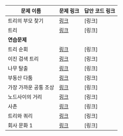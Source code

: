 |문제 이름|문제 링크|답안 코드 링크|
|---|---|---|
|트리의 부모 찾기|[링크](http://http://boj.kr/11725)|[링크]|
|트리|[링크](http://http://boj.kr/1068)|[링크]|
|**연습문제**|||
|트리 순회|[링크](http://http://boj.kr/1991)|[링크]|
|이진 검색 트리|[링크](http://http://boj.kr/5639)|[링크]|
|나무 탈출|[링크](http://http://boj.kr/15900)|[링크]|
|부동산 다툼|[링크](http://http://boj.kr/20364)|[링크]|
|가장 가까운 공통 조상|[링크](http://http://boj.kr/3584)|[링크]|
|노드사이의 거리|[링크](http://http://boj.kr/1240)|[링크]|
|사촌|[링크](http://http://boj.kr/9489)|[링크]|
|트리와 쿼리|[링크](http://http://boj.kr/15681)|[링크]|
|회사 문화 1|[링크](http://http://boj.kr/14267)|[링크]|